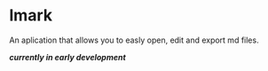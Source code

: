 # lmark
An aplication that allows you to easly open, edit and export md files.

**_currently in early development_**
